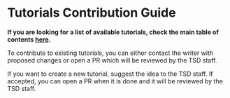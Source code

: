 # Tutorials Contribution Guide

**If you are looking for a list of available tutorials, check the main table of
contents [here](../README.md#table-of-contents).**

To contribute to existing tutorials, you can either contact the writer with proposed changes or open a PR which will be reviewed by the TSD staff.

If you want to create a new tutorial, suggest the idea to the TSD staff. If accepted, you can open a PR when it is done and it will be reviewed by the TSD staff.
